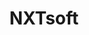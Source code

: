 ---
blog: https://blog.nxtsoft.com/
facebook: https://facebook.com/NXTsoftHolding
linkedin: https://linkedin.com/company/nxtsoftholding
logohandle: nxtsoft
sort: nxtsoft
title: NXTsoft
twitter: https://x.com/NxtSoft
website: https://www.nxtsoft.com/
---